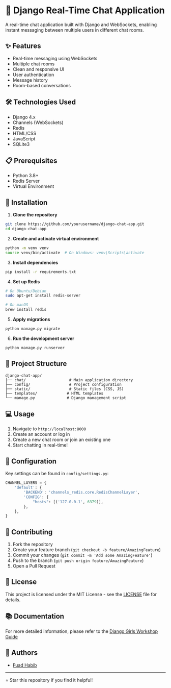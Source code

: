 
# 💬 Django Real-Time Chat Application

A real-time chat application built with Django and WebSockets, enabling instant messaging between multiple users in different chat rooms.

## ✨ Features

- Real-time messaging using WebSockets
- Multiple chat rooms
- Clean and responsive UI
- User authentication
- Message history
- Room-based conversations

## 🛠️ Technologies Used

- Django 4.x
- Channels (WebSockets)
- Redis
- HTML/CSS
- JavaScript
- SQLite3

## 📋 Prerequisites

- Python 3.8+
- Redis Server
- Virtual Environment

## 🚀 Installation

1. **Clone the repository**
```bash
git clone https://github.com/yourusername/django-chat-app.git
cd django-chat-app
```

2. **Create and activate virtual environment**
```bash
python -m venv venv
source venv/bin/activate  # On Windows: venv\Scripts\activate
```

3. **Install dependencies**
```bash
pip install -r requirements.txt
```

4. **Set up Redis**
```bash
# On Ubuntu/Debian
sudo apt-get install redis-server

# On macOS
brew install redis
```

5. **Apply migrations**
```bash
python manage.py migrate
```

6. **Run the development server**
```bash
python manage.py runserver
```

## 📁 Project Structure
```
django-chat-app/
├── chat/                   # Main application directory
├── config/                 # Project configuration
├── static/                 # Static files (CSS, JS)
├── templates/             # HTML templates
└── manage.py              # Django management script
```

## 💻 Usage

1. Navigate to `http://localhost:8000`
2. Create an account or log in
3. Create a new chat room or join an existing one
4. Start chatting in real-time!

## 🔧 Configuration

Key settings can be found in `config/settings.py`:

```python
CHANNEL_LAYERS = {
    'default': {
        'BACKEND': 'channels_redis.core.RedisChannelLayer',
        'CONFIG': {
            "hosts": [('127.0.0.1', 6379)],
        },
    },
}
```

## 🤝 Contributing

1. Fork the repository
2. Create your feature branch (`git checkout -b feature/AmazingFeature`)
3. Commit your changes (`git commit -m 'Add some AmazingFeature'`)
4. Push to the branch (`git push origin feature/AmazingFeature`)
5. Open a Pull Request

## 📝 License

This project is licensed under the MIT License - see the [LICENSE](LICENSE) file for details.

## 📚 Documentation

For more detailed information, please refer to the [Django Girls Workshop Guide](https://djangogirls.tz/workshop/django-workshop.pdf)

## 👥 Authors

- [Fuad Habib](https://github.com/AvicennaJr)

---
⭐️ Star this repository if you find it helpful!
